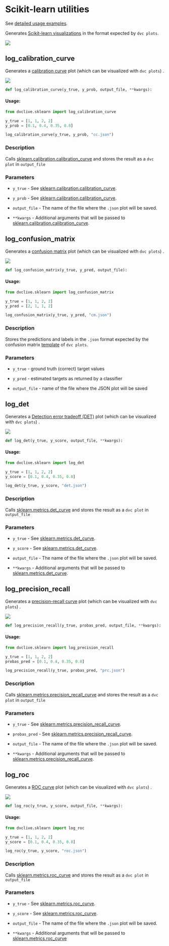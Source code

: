 # Scikit-learn utilities

See [detailed usage examples](/doc/dvclive/ml-frameworks/sklearn).

Generates
[Scikit-learn visualizations](https://scikit-learn.org/stable/visualizations.html)
in the format expected by `dvc plots`.

![](/img/dvclive-sklearn.png)

## log_calibration_curve

Generates a
[calibration curve](https://scikit-learn.org/stable/modules/calibration.html#calibration-curves)
plot (which can be visualized with `dvc plots`) .

![](/img/dvclive-sklearn-cc.png)

```py
def log_calibration_curve(y_true, y_prob, output_file, **kwargs):
```

#### Usage:

```py
from dvclive.sklearn import log_calibration_curve

y_true = [1, 1, 2, 2]
y_prob = [0.1, 0.4, 0.35, 0.8]

log_calibration_curve(y_true, y_prob, "cc.json")
```

### Description

Calls
[sklearn.calibration.calibration_curve](https://scikit-learn.org/stable/modules/generated/sklearn.calibration.calibration_curve.html)
and stores the result as a `dvc plot` in `output_file`

### Parameters

- `y_true` - See
  [sklearn.calibration.calibration_curve](https://scikit-learn.org/stable/modules/generated/sklearn.calibration.calibration_curve.html).

- `y_prob` - See
  [sklearn.calibration.calibration_curve](https://scikit-learn.org/stable/modules/generated/sklearn.calibration.calibration_curve.html).

- `output_file` - The name of the file where the `.json` plot will be saved.

- `**kwargs` - Additional arguments that will be passed to
  [sklearn.calibration.calibration_curve](https://scikit-learn.org/stable/modules/generated/sklearn.calibration.calibration_curve.html).

## log_confusion_matrix

Generates a [confusion matrix](https://en.wikipedia.org/wiki/Confusion_matrix)
plot (which can be visualized with `dvc plots`) .

![](/img/dvclive-sklearn-cm.png)

```py
def log_confusion_matrix(y_true, y_pred, output_file):
```

#### Usage:

```py
from dvclive.sklearn import log_confusion_matrix

y_true = [1, 1, 2, 2]
y_pred = [2, 1, 1, 2]

log_confusion_matrix(y_true, y_pred, "cm.json")
```

### Description

Stores the predictions and labels in the `.json` format expected by the
confusion matrix
[template](/doc/command-reference/plots#plot-templates-data-series-only) of
`dvc plots`.

### Parameters

- `y_true` - ground truth (correct) target values

- `y_pred` - estimated targets as returned by a classifier

- `output_file` - name of the file where the JSON plot will be saved

## log_det

Generates a
[Detection error tradeoff (DET)](https://scikit-learn.org/stable/modules/model_evaluation.html#det-curve)
plot (which can be visualized with `dvc plots`) .

![](/img/dvclive-sklearn-det.png)

```py
def log_det(y_true, y_score, output_file, **kwargs):
```

#### Usage:

```py
from dvclive.sklearn import log_det

y_true = [1, 1, 2, 2]
y_score = [0.1, 0.4, 0.35, 0.8]

log_det(y_true, y_score, "det.json")
```

### Description

Calls
[sklearn.metrics.det_curve](https://scikit-learn.org/stable/modules/generated/sklearn.metrics.det_curve.html)
and stores the result as a `dvc plot` in `output_file`

### Parameters

- `y_true` - See
  [sklearn.metrics.det_curve](https://scikit-learn.org/stable/modules/generated/sklearn.metrics.det_curve.html).

- `y_score` - See
  [sklearn.metrics.det_curve](https://scikit-learn.org/stable/modules/generated/sklearn.metrics.det_curve.html).

- `output_file` - The name of the file where the `.json` plot will be saved.

- `**kwargs` - Additional arguments that will be passed to
  [sklearn.metrics.det_curve](https://scikit-learn.org/stable/modules/generated/sklearn.metrics.det_curve.html).

## log_precision_recall

Generates a
[precision-recall curve](https://scikit-learn.org/stable/modules/model_evaluation.html#precision-recall-f-measure-metrics)
plot (which can be visualized with `dvc plots`) .

![](/img/dvclive-sklearn-pr.png)

```py
def log_precision_recall(y_true, probas_pred, output_file, **kwargs):
```

#### Usage:

```py
from dvclive.sklearn import log_precision_recall

y_true = [1, 1, 2, 2]
probas_pred = [0.1, 0.4, 0.35, 0.8]

log_precision_recall(y_true, probas_pred, "prc.json")
```

### Description

Calls
[sklearn.metrics.precision_recall_curve](https://scikit-learn.org/stable/modules/generated/sklearn.metrics.precision_recall_curve.html)
and stores the result as a `dvc plot` in `output_file`

### Parameters

- `y_true` - See
  [sklearn.metrics.precision_recall_curve](https://scikit-learn.org/stable/modules/generated/sklearn.metrics.precision_recall_curve.html).

- `probas_pred` - See
  [sklearn.metrics.precision_recall_curve](https://scikit-learn.org/stable/modules/generated/sklearn.metrics.precision_recall_curve.html).

- `output_file` - The name of the file where the `.json` plot will be saved.

- `**kwargs` - Additional arguments that will be passed to
  [sklearn.metrics.precision_recall_curve](https://scikit-learn.org/stable/modules/generated/sklearn.metrics.precision_recall_curve.html).

## log_roc

Generates a
[ROC curve](https://scikit-learn.org/stable/modules/model_evaluation.html#roc-metrics)
plot (which can be visualized with `dvc plots`) .

![](/img/dvclive-sklearn-roc.png)

```py
def log_roc(y_true, y_score, output_file, **kwargs):
```

#### Usage:

```py
from dvclive.sklearn import log_roc

y_true = [1, 1, 2, 2]
y_score = [0.1, 0.4, 0.35, 0.8]

log_roc(y_true, y_score, "roc.json")
```

### Description

Calls
[sklearn.metrics.roc_curve](https://scikit-learn.org/stable/modules/generated/sklearn.metrics.roc_curve.html#sklearn.metrics.roc_curve)
and stores the result as a `dvc plot` in `output_file`

### Parameters

- `y_true` - See
  [sklearn.metrics.roc_curve](https://scikit-learn.org/stable/modules/generated/sklearn.metrics.roc_curve.html#sklearn.metrics.roc_curve).

- `y_score` - See
  [sklearn.metrics.roc_curve](https://scikit-learn.org/stable/modules/generated/sklearn.metrics.roc_curve.html#sklearn.metrics.roc_curve).

- `output_file` - The name of the file where the `.json` plot will be saved.

- `**kwargs` - Additional arguments that will be passed to
  [sklearn.metrics.roc_curve](https://scikit-learn.org/stable/modules/generated/sklearn.metrics.roc_curve.html#sklearn.metrics.roc_curve)
